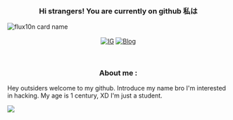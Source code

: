 <h3 align="center"> Hi strangers! You are currently on github 私は</h3>

![flux10n card name](https://cardivo.vercel.app/api?name=FLUX10N&description=Hanyalah%20manusia%20biasa%20yang%20tertarik%20akan%20dunia%20cyber.&image=https://telegra.ph/file/e93aa96781839393359d0.jpg&backgroundColor=%23ecf0f1&instagram=zuck&github=flux10n&pattern=leaf&colorPattern=%23eaeaea)

<p align="center">
<a href="https://instagram.com/zuck"><img src="https://img.shields.io/badge/instagram-%23E4405F.svg?&style=for-the-badge&logo=instagram&logoColor=white&color=071A2C" align="center" alt="IG"></a>
<a href="https://flux10n.blogspot.com"><img src="https://img.shields.io/badge/blogger-%23E4405F.svg?&style=for-the-badge&logo=blogger&logoColor=white&color=071A2C" align="center" alt="Blog"></a>
</P>

<Br>
<H3 align="center">About me :</h3>

<P>Hey outsiders welcome to my github. Introduce my name bro I'm interested in hacking. My age is 1 century, XD I'm just a student.</p>

![](https://komarev.com/ghpvc/?username=flux10n)

